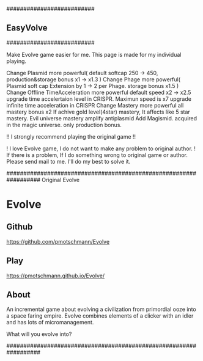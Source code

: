 ##########################
## EasyVolve
##########################

Make Evolve game easier for me.
This page is made for my individual playing.

Change Plasmid more powerful( default softcap 250 -> 450, production&storage bonus x1 -> x1.3 )
Change Phage more powerful( Plasmid soft cap Extension by 1 -> 2 per Phage. storage bonus x1.5 )
Change Offline TimeAcceleration more powerful
  default speed x2 -> x2.5
  upgrade time accelertaion level in CRISPR. Maximun speed is x7
  upgrade infinite time acceleration in CRISPR
Change Mastery more powerful
  all mastery bonus x2
  If achive gold level(4star) mastery, It affects like 5 star mastery.
  Evil universe mastery amplify antiplasmid
Add Magismid. acquired in the magic universe. only production bonus.


!! I strongly recommend playing the original game !!


! I love Evolve game, I do not want to make any problem to original author.
! If there is a problem, If I do something wrong to original game or author. Please send mail to me. I'll do my best to solve it.


##################################################################
Original Evolve


# Evolve

## Github
https://github.com/pmotschmann/Evolve

## Play

https://pmotschmann.github.io/Evolve/

## About

An incremental game about evolving a civilization from primordial ooze into a space faring empire.
Evolve combines elements of a clicker with an idler and has lots of micromanagement.

What will you evolve into?

##################################################################
